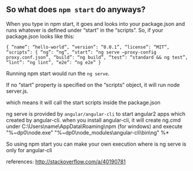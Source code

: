 ## So what does `npm start` do anyways?

When you type in npm start, it goes and looks into your package.json and runs whatever is defined under “start” in the “scripts”.
So, if your package.json looks like this:

`{
“name”: “hello-world”,
“version”: “0.0.1”,
“license”: “MIT”,
“scripts”: {
“ng”: “ng”,
“start”: “ng serve –proxy-config proxy.conf.json”,
“build”: “ng build”,
“test”: “standard && ng test”,
“lint”: “ng lint”,
“e2e”: “ng e2e”
}`
 
Running npm start would run the `ng serve`.

If no “start” property is specified on the “scripts” object, it will run node server.js.

which means it will call the start scripts inside the package.json

ng serve is provided by `angular/angular-cli` to start angular2 apps which created by angular-cli. when you install angular-cli, it will create ng.cmd under C:\Users\name\AppData\Roaming\npm (for windows) and execute "%~dp0\node.exe" "%~dp0\node_modules\angular-cli\bin\ng" %*

So using npm start you can make your own execution where is ng serve is only for angular-cli

references: http://stackoverflow.com/a/40190781
